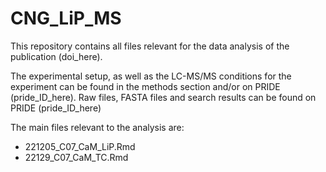 # CNG_LiP_MS

This repository contains all files relevant for the data analysis of the publication (doi_here). 

The experimental setup, as well as the LC-MS/MS conditions for the experiment can be found in the methods section and/or on PRIDE (pride_ID_here). 
Raw files, FASTA files and search results can be found on PRIDE (pride_ID_here)

The main files relevant to the analysis are: 
  * 221205_C07_CaM_LiP.Rmd
  * 22129_C07_CaM_TC.Rmd
 
